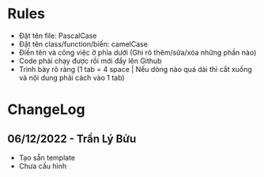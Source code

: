 # Rules
- Đặt tên file: PascalCase
- Đặt tên class/function/biến: camelCase
- Điền tên và công việc ở phía dưới (Ghi rõ thêm/sửa/xóa những phần nào)
- Code phải chạy được rồi mới đẩy lên Github
- Trình bày rõ ràng (1 tab = 4 space | Nếu dòng nào quá dài thì cắt xuống và nội dung phải cách vào 1 tab)

# ChangeLog
## 06/12/2022 - Trần Lý Bửu
- Tạo sẵn template
- Chưa cấu hình